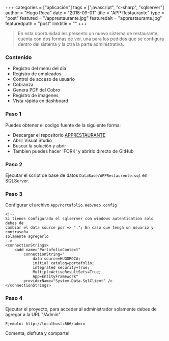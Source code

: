 +++
categories = ["aplicación"]
tags = ["javascript", "c-sharp", "sqlserver"]
author = "Hugo Roca"
date = "2018-09-01"
title = "APP Restaurante"
type = "post"
featured = "/apprestaurante.jpg"
featuredalt = "apprestaurante.jpg"
featuredpath = "post"
linktitle = ""
+++

> En esta oportunidad les presento un nuevo sistema de restaurante, cuenta con dos formas de ver, una para los pedidos que se configura dentro del sistema y la otra la parte administrativa.

### Contenido
- Registro del menú del día 
- Registro de empleados 
- Control de acceso de usuario 
- Cobranza 
- Genera PDF del Cobro 
- Registro de imagenes 
- Vista rápida en dashboard 

### Paso 1
Puedes obtener el codigo fuente de la siguiente forma:

- Descargar el repositorio [APPRESTAURANTE](https://github.com/PORTAFOLIO-PROYECTOS/APPRESTAURANTE/archive/master.zip)
- Abrir Visual Studio
- Buscar la solución y abrir
- Tambien puedes hacer 'FORK' y abrirlo directo de GitHub

### Paso 2
Ejecutar el script de base de datos ```DataBase/APPRestaurente.sql``` en SQLServer.

### Paso 3
Configurar el archivo ```App/Portafolio.Web/Web.config```
```
<!-- 
Si tienes configurado el sqlserver con windows autentication solo debes de 
cambiar el data source por => "."; En caso que tenga un usuario y contraseña 
solamente agregarlo
-->
<connectionStrings>
    <add name="PortafolioContext" 
        connectionString="
            data source=HUGOROCA;
            initial catalog=portafolio;
            integrated security=True;
            MultipleActiveResultSets=True;
            App=EntityFramework" 
        providerName="System.Data.SqlClient" />
</connectionStrings>
```

### Paso 4
Ejecutar el proyecto, para acceder al administrador solamente debes de agregar a la URL "/Admin"

```
Ejemplo: http://localhost:666/admin
```

Comenta, disfruta y comparte! 
